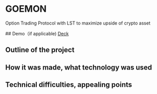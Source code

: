 # GOEMON
Option Trading Protocol with LST to maximize upside of crypto asset

## Demo（if applicable)
[Deck](https://pitch.com/v/goemon-hbghgz)

## Outline of the project

## How it was made, what technology was used

## Technical difficulties, appealing points
